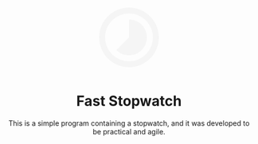 
<div align="center">

<svg xmlns="http://www.w3.org/2000/svg" height="144" viewBox="0 0 24 24" width="144"><path d="M0 0h24v24H0z" fill="none"/><path fill="whitesmoke" d="M16.24 7.76C15.07 6.59 13.54 6 12 6v6l-4.24 4.24c2.34 2.34 6.14 2.34 8.49 0 2.34-2.34 2.34-6.14-.01-8.48zM12 2C6.48 2 2 6.48 2 12s4.48 10 10 10 10-4.48 10-10S17.52 2 12 2zm0 18c-4.42 0-8-3.58-8-8s3.58-8 8-8 8 3.58 8 8-3.58 8-8 8z"/></svg>

# Fast Stopwatch
This is a simple program containing a stopwatch, and it was developed to be practical and agile.

</div>
